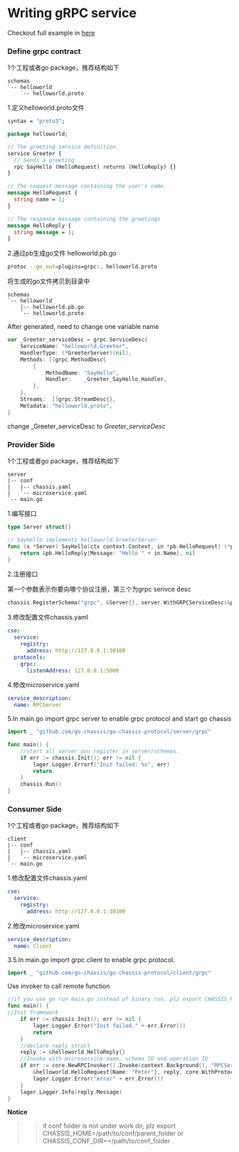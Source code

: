 Writing gRPC service
==========================================
Checkout full example in [here](https://github.com/go-chassis/go-chassis-examples/tree/master/grpc)
### Define grpc contract
1个工程或者go package，推荐结构如下
```
schemas
`-- helloworld
    `-- helloworld.proto
```

1.定义helloworld.proto文件
```proto
syntax = "proto3";

package helloworld;

// The greeting service definition.
service Greeter {
  // Sends a greeting
  rpc SayHello (HelloRequest) returns (HelloReply) {}
}

// The request message containing the user's name.
message HelloRequest {
  string name = 1;
}

// The response message containing the greetings
message HelloReply {
  string message = 1;
}

```
2.通过pb生成go文件 helloworld.pb.go
```bash
protoc --go_out=plugins=grpc:. helloworld.proto
```

将生成的go文件拷贝到目录中

```
schemas
`-- helloworld
    |-- helloworld.pb.go
    `-- helloworld.proto
```

After generated, need to change one variable name
```go
var _Greeter_serviceDesc = grpc.ServiceDesc{
	ServiceName: "helloworld.Greeter",
	HandlerType: (*GreeterServer)(nil),
	Methods: []grpc.MethodDesc{
		{
			MethodName: "SayHello",
			Handler:    _Greeter_SayHello_Handler,
		},
	},
	Streams:  []grpc.StreamDesc{},
	Metadata: "helloworld.proto",
}
```

change _Greeter_serviceDesc to *Greeter_serviceDesc*

### Provider Side
1个工程或者go package，推荐结构如下
```
server
|-- conf
|   |-- chassis.yaml
|   `-- microservice.yaml
`-- main.go
```

1.编写接口
```go
type Server struct{}

// SayHello implements helloworld.GreeterServer
func (s *Server) SayHello(ctx context.Context, in *pb.HelloRequest) (*pb.HelloReply, error) {
	return &pb.HelloReply{Message: "Hello " + in.Name}, nil
}
```
2.注册接口

第一个参数表示你要向哪个协议注册，第三个为grpc serivce desc

```go
chassis.RegisterSchema("grpc", &Server{}, server.WithGRPCServiceDesc(&pb.Greeter_serviceDesc))
```


3.修改配置文件chassis.yaml
```yaml
cse:
  service:
    registry:
      address: http://127.0.0.1:30100
  protocols:
    grpc:
      listenAddress: 127.0.0.1:5000
```
4.修改microservice.yaml
```yaml
service_description:
  name: RPCServer
```
5.In main.go import grpc server to enable grpc protocol and start go chassis
```go
import _ "github.com/go-chassis/go-chassis-protocol/server/grpc"
```

```go
func main() {
    //start all server you register in server/schemas.
    if err := chassis.Init(); err != nil {
        lager.Logger.Errorf("Init failed: %s", err)
        return
    }
    chassis.Run()
}
```
### Consumer Side
1个工程或者go package，推荐结构如下
```
client
|-- conf
|   |-- chassis.yaml
|   `-- microservice.yaml
`-- main.go
```

1.修改配置文件chassis.yaml
```yaml
cse:
  service:
    registry:
      address: http://127.0.0.1:30100
```

2.修改microservice.yaml
```yaml
service_description:
  name: Client
```

3.5.In main.go import grpc client to enable grpc protocol.
```go
import _ "github.com/go-chassis/go-chassis-protocol/client/grpc"
```

Use invoker to call remote function
```go
//if you use go run main.go instead of binary run, plz export CHASSIS_HOME=/path/to/conf/folder
func main() {
//Init framework
	if err := chassis.Init(); err != nil {
		lager.Logger.Error("Init failed." + err.Error())
		return
	}
	//declare reply struct
	reply := &helloworld.HelloReply{}
	//Invoke with microservice name, schema ID and operation ID
	if err := core.NewRPCInvoker().Invoke(context.Background(), "RPCServer", "helloworld.Greeter", "SayHello",
		&helloworld.HelloRequest{Name: "Peter"}, reply, core.WithProtocol("grpc")); err != nil {
		lager.Logger.Error("error" + err.Error())
	}
	lager.Logger.Info(reply.Message)
}
```

**Notice**
>> if conf folder is not under work dir, plz export CHASSIS_HOME=/path/to/conf/parent_folder or CHASSIS_CONF_DIR==/path/to/conf_folder
